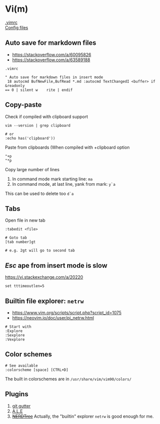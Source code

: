 # Vi(m)

[.vimrc](.vimrc)  
[Config files](.vim)

## Auto save for markdown files

- https://stackoverflow.com/a/60095826
- https://stackoverflow.com/a/63589188


`.vimrc`
```
" Auto save for markdown files in insert mode
 18 autocmd BufNewFile,BufRead *.md :autocmd TextChangedI <buffer> if &readonly 
== 0 | silent w    rite | endif

```


## Copy-paste

Check if compiled with clipboard support
```
vim --version | grep clipboard

# or
:echo has('clipboard'))
```

Paste from clipboards (When compiled with +clipboard option
```
"+p
"*p
```

Copy large number of lines

1. In command mode mark starting line: `ma`
1. In command mode, at last line, yank from mark: ``y`a``

This can be used to delete too ``d`a``


## Tabs
Open file in new tab
```
:tabedit <file>
```

```
# Goto tab
[tab number]gt

# e.g. 2gt will go to second tab  
```

## _Esc_ ape from insert mode is slow

https://vi.stackexchange.com/a/20220
```
set tttimeoutlen=5
```


## Builtin file explorer: `netrw`

- https://www.vim.org/scripts/script.php?script_id=1075
- https://neovim.io/doc/user/pi_netrw.html

```
# Start with
:Explore
:Sexplore
:Vexplore
```

## Color schemes
```
# See available
:colorscheme [space] [CTRL+D]
```

The built in colorschemes are in `/usr/share/vim/vim90/colors/`



## Plugins
1. [git gutter](https://github.com/airblade/vim-gitgutter)
2. [A.L.E](https://github.com/dense-analysis/ale)
3. ~~[NERDTree](https://github.com/preservim/nerdtree)~~ 
Actually, the "builtin" explorer `netrw` is good enough for me.
